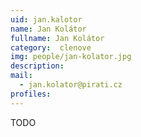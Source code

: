 ```yaml
---
uid: jan.kalotor
name: Jan Kolátor
fullname: Jan Kolátor
category:  clenove
img: people/jan-kolator.jpg 
description: 
mail: 
  - jan.kolator@pirati.cz
profiles:
---
```

TODO

